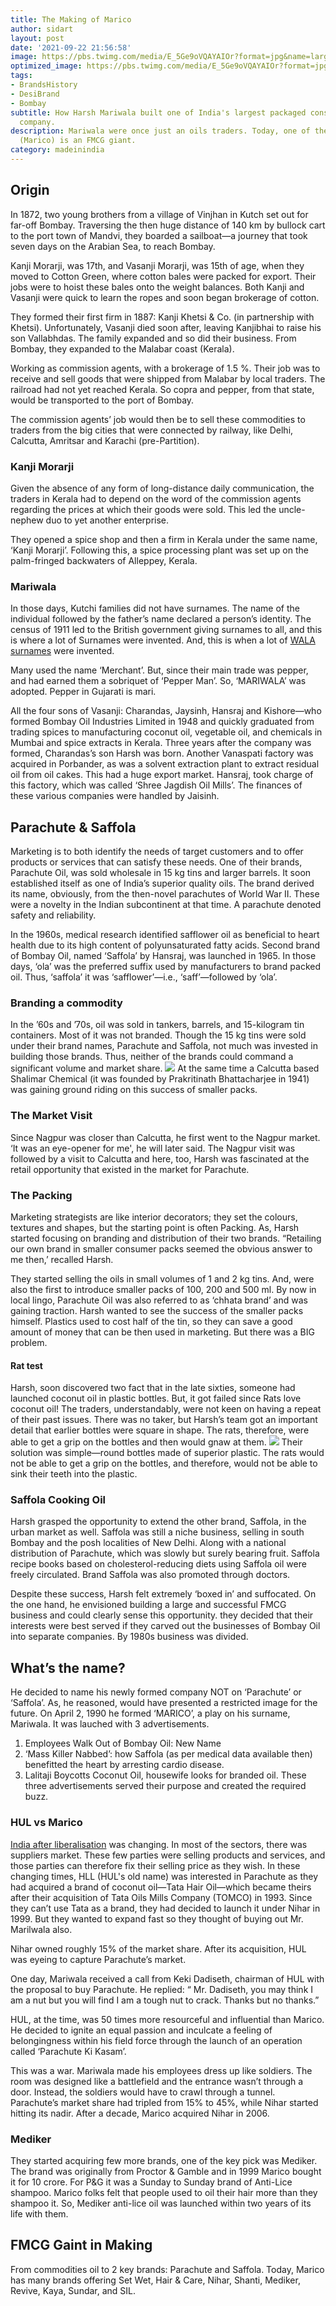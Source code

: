 ```yaml
---
title: The Making of Marico
author: sidart
layout: post
date: '2021-09-22 21:56:58'
image: https://pbs.twimg.com/media/E_5Ge9oVQAYAIOr?format=jpg&name=large
optimized_image: https://pbs.twimg.com/media/E_5Ge9oVQAYAIOr?format=jpg&name=large
tags:
- BrandsHistory
- DesiBrand
- Bombay
subtitle: How Harsh Mariwala built one of India's largest packaged consumer product
  company.
description: Mariwala were once just an oils traders. Today, one of their offshoot
  (Marico) is an FMCG giant.
category: madeinindia
---
```


## Origin
In 1872, two young brothers from a village of Vinjhan in Kutch set out for far-off Bombay. Traversing the then huge distance of 140 km by bullock cart to the port town of Mandvi, they boarded a sailboat—a journey that took seven days on the Arabian Sea, to reach Bombay.

Kanji Morarji, was 17th, and Vasanji Morarji, was 15th of age, when they moved to Cotton Green, where cotton bales were packed for export. Their jobs were to hoist these bales onto the weight balances. Both Kanji and Vasanji were quick to learn the ropes and soon began brokerage of cotton.

They formed their first firm in 1887: Kanji Khetsi & Co. (in partnership with Khetsi). Unfortunately, Vasanji died soon after, leaving Kanjibhai to raise his son Vallabhdas. The family expanded and so did their business. From Bombay, they expanded to the Malabar coast (Kerala).

Working as commission agents, with a brokerage of 1.5 %. Their job was to receive and sell goods that were shipped from Malabar by local traders. The railroad had not yet reached Kerala. So copra and pepper, from that state, would be transported to the port of Bombay.

The commission agents’ job would then be to sell these commodities to traders from the big cities that were connected by railway, like Delhi, Calcutta, Amritsar and Karachi (pre-Partition).

### Kanji Morarji
Given the absence of any form of long-distance daily communication, the traders in Kerala had to depend on the word of the commission agents regarding the prices at which their goods were sold. This led the uncle-nephew duo to yet another enterprise.

They opened a spice shop and then a firm in Kerala under the same name, ‘Kanji Morarji’. Following this, a spice processing plant was set up on the palm-fringed backwaters of Alleppey, Kerala. 

### Mariwala
In those days, Kutchi families did not have surnames. The name of the individual followed by the father’s name declared a person’s identity. The census of 1911 led to the British government giving surnames to all, and this is where a lot of Surnames were invented. And, this is when a lot of [WALA surnames](https://www.thebizdom.in/how-well-do-you-know-about-the-origins-of-some-indian-occupational-surnames/#the-walas) were invented. 

Many used the name ‘Merchant’. But, since their main trade was pepper, and had earned them a sobriquet of ‘Pepper Man’. So, ‘MARIWALA’ was adopted. Pepper in Gujarati is mari.

All the four sons of Vasanji: Charandas, Jaysinh, Hansraj and Kishore—who formed Bombay Oil Industries Limited in 1948 and quickly graduated from trading spices to manufacturing coconut oil, vegetable oil, and chemicals in Mumbai and spice extracts in Kerala. 
Three years after the company was formed, Charandas’s son Harsh was born.
Another Vanaspati factory was acquired in Porbander, as was a solvent extraction plant to extract residual oil from oil cakes. This had a huge export market. Hansraj, took charge of this factory, which was called ‘Shree Jagdish Oil Mills’. 
The finances of these various companies were handled by Jaisinh.

## Parachute & Saffola
Marketing is to both identify the needs of target customers and to offer products or services that can satisfy these needs. One of their brands, Parachute Oil, was sold wholesale in 15 kg tins and larger barrels. It soon established itself as one of India’s superior quality oils. The brand derived its name, obviously, from the then-novel parachutes of World War II. 
These were a novelty in the Indian subcontinent at that time. A parachute denoted safety and reliability. 

In the 1960s, medical research identified safflower oil as beneficial to heart health due to its high content of polyunsaturated fatty acids. Second brand of Bombay Oil, named ‘Saffola’ by Hansraj, was launched in 1965. In those days, ‘ola’ was the preferred suffix used by manufacturers to brand packed oil. Thus, ‘saffola’ it was ‘safflower’—i.e., ‘saff’—followed by ‘ola’.

### Branding a commodity
In the ’60s and ’70s, oil was sold in tankers, barrels, and 15-kilogram tin containers. Most of it was not branded. Though the 15 kg tins were sold under their brand names, Parachute and Saffola, not much was invested in building those brands. Thus, neither of the brands could command a significant volume and market share. 
![](https://res.cloudinary.com/thebizdom-in/image/upload/v1632418312/Screenshot_2021-09-23_at_10.38.21_PM_ihtkcu.png)
At the same time a Calcutta based Shalimar Chemical (it was founded by Prakritinath Bhattacharjee in 1941) was gaining ground riding on this success of smaller packs.

### The Market Visit
Since Nagpur was closer than Calcutta, he first went to the Nagpur market. ‘It was an eye-opener for me', he will later said. The Nagpur visit was followed by a visit to Calcutta and here, too, Harsh was fascinated at the retail opportunity that existed in the market for Parachute. 
 ### The Packing
Marketing strategists are like interior decorators; they set the colours, textures and shapes, but the starting point is often Packing. As, Harsh started focusing on branding and distribution of their two brands. “Retailing our own brand in smaller consumer packs seemed the obvious answer to me then,’ recalled Harsh.

They started selling the oils in small volumes of 1 and 2 kg tins. And, were also the first to introduce smaller packs of 100, 200 and 500 ml. By now in local lingo, Parachute Oil was also referred to as ‘chhata brand’ and was gaining traction. Harsh wanted to see the success of the smaller packs himself.  Plastics used to cost half of the tin, so they can save a good amount of money that can be then used in marketing. But there was a BIG problem.

#### Rat test
Harsh, soon discovered two fact that in the late sixties, someone had launched coconut oil in plastic bottles. But, it got failed since Rats love coconut oil!
The traders, understandably, were not keen on having a repeat of their past issues. There was no taker, but Harsh’s team got an important detail that earlier bottles were square in shape. The rats, therefore, were able to get a grip on the bottles and then would gnaw at them. 
![](https://res.cloudinary.com/thebizdom-in/image/upload/v1632418292/The_Packing_Play_okoqse.png)
Their solution was simple—round bottles made of superior plastic. The rats would not be able to get a grip on the bottles, and therefore, would not be able to sink their teeth into the plastic.

### Saffola Cooking Oil
Harsh grasped the opportunity to extend the other brand, Saffola, in the urban market as well. Saffola was still a niche business, selling in south Bombay and the posh localities of New Delhi. Along with a national distribution of Parachute, which was slowly but surely bearing fruit. 
Saffola recipe books based on cholesterol-reducing diets using Saffola oil were freely circulated. Brand Saffola was also promoted through doctors.

Despite these success, Harsh felt extremely ‘boxed in’ and suffocated. On the one hand, he envisioned building a large and successful FMCG business and could clearly sense this opportunity. they decided that their interests were best served if they carved out the businesses of Bombay Oil into separate companies. By 1980s business was divided.

## What’s the name?
He decided to name his newly formed company NOT on ‘Parachute’ or ‘Saffola’. As, he reasoned, would have presented a restricted image for the future. On April 2, 1990 he formed ‘MARICO’, a play on his surname, Mariwala. It was lauched with 3 advertisements.

1. Employees Walk Out of Bombay Oil: New Name
2. ‘Mass Killer Nabbed’: how Saffola (as per medical data available then) benefitted the heart by arresting cardio disease. 
3. Lalitaji Boycotts Coconut Oil, housewife looks for branded oil.
These three advertisements served their purpose and created the required buzz.
### HUL vs Marico
[India after liberalisation](https://www.thebizdom.in/from-ideology-to-modernity-the-30th-anniversary-of-lpg/) was changing. In most of the sectors, there was suppliers market. These few parties were selling products and services, and those parties can therefore fix their selling price as they wish.
In these changing times, HLL (HUL's old name) was interested in Parachute as they had acquired a brand of coconut oil—Tata Hair Oil—which became theirs after their acquisition of Tata Oils Mills Company (TOMCO) in 1993.  Since they can’t use Tata as a brand, they had decided to launch it under Nihar in 1999. But they wanted to expand fast so they thought of buying out Mr. Marilwala also. 

Nihar owned roughly 15% of the market share. After its acquisition, HUL was eyeing to capture Parachute’s market.

One day, Mariwala received a call from Keki Dadiseth, chairman of HUL with the proposal to buy Parachute. 
He replied: “ Mr. Dadiseth, you may think I am a nut but you will find I am a tough nut to crack. Thanks but no thanks.”

HUL, at the time, was 50 times more resourceful and influential than Marico. He decided to ignite an equal passion and inculcate a feeling of belongingness within his field force through the launch of an operation called ‘Parachute Ki Kasam’.

This was a war. Mariwala made his employees dress up like soldiers. The room was designed like a battlefield and the entrance wasn’t through a door. Instead, the soldiers would have to crawl through a tunnel. Parachute’s market share had tripled from 15% to 45%, while Nihar started hitting its nadir. 
After a decade, Marico acquired Nihar in 2006. 

### Mediker
They started acquiring few more brands, one of the key pick was Mediker. The brand was originally from Proctor & Gamble and in 1999 Marico bought it for 10 crore. For P&G it was a Sunday to Sunday brand of Anti-Lice shampoo. Marico folks felt that people used to oil their hair more than they shampoo it. So, Mediker anti-lice oil was launched within two years of its life with them. 
## FMCG Gaint in Making
From commodities oil to 2 key brands: Parachute and Saffola. Today, Marico has many brands offering Set Wet, Hair & Care, Nihar, Shanti, Mediker, Revive, Kaya, Sundar, and SIL.
